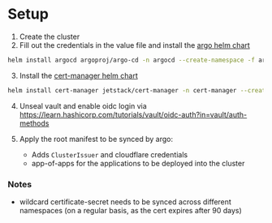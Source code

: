# Setup

1. Create the cluster
2. Fill out the credentials in the value file and install the [argo helm chart](https://argoproj.github.io/argo-helm)
```bash
helm install argocd argoproj/argo-cd -n argocd --create-namespace -f argocd/values.yaml
```
3. Install the [cert-manager helm chart](https://charts.jetstack.io)
```bash
helm install cert-manager jetstack/cert-manager -n cert-manager --create-namespace --set installCRDs=true
```
4. Unseal vault and enable oidc login via https://learn.hashicorp.com/tutorials/vault/oidc-auth?in=vault/auth-methods

5. Apply the root manifest to be synced by argo:
    - Adds `ClusterIssuer` and cloudflare credentials
    - app-of-apps for the applications to be deployed into the cluster



### Notes

- wildcard certificate-secret needs to be synced across different namespaces (on a regular basis, as the cert expires after 90 days)
